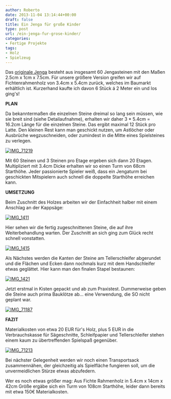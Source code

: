 ```yaml
---
author: Roberto
date: 2013-11-04 13:14:44+00:00
draft: false
title: Ein Jenga für große Kinder
type: post
url: /ein-jenga-fur-grose-kinder/
categories:
- Fertige Projekte
tags:
- Holz
- Spielzeug
---
```


Das [originale Jenga](https://de.wikipedia.org/wiki/Jenga) besteht aus insgesamt 60 Jengasteinen mit den Maßen 2.5cm x 1cm x 7.5cm. Für unsere größere Version greifen wir auf Fichtenrahmenholz von 3.4cm x 5.4cm zurück, welches im Baumarkt erhältlich ist. Kurzerhand kaufte ich davon 6 Stück á 2 Meter ein und los ging's!<!-- more -->

**PLAN**

Da bekanntermaßen die einzelnen Steine dreimal so lang sein müssen, wie sie breit sind (siehe Detailaufnahme), erhalten wir daher 3 * 5.4cm = 16.2cm Länge für die einzelnen Steine. Das ergibt maximal 12 Stück pro Latte. Den kleinen Rest kann man geschickt nutzen, um Astlöcher oder Ausbrüche wegzuschneiden, oder zumindest in die Mitte eines Spielsteines zu verlegen.

[![IMG_71219](/wp-content/uploads/2013/09/IMG_71219-300x224.jpg)
](/wp-content/uploads/2013/09/IMG_71219.jpg)

Mit 60 Steinen und 3 Steinen pro Etage ergeben sich dann 20 Etagen. Multipliziert mit 3.4cm Dicke erhalten wir so einen Turm von 68cm Starthöhe. Jeder passionierte Spieler weiß, dass ein Jengaturm bei geschickten Mitspielern auch schnell die doppelte Starthöhe erreichen kann.

**UMSETZUNG**

Beim Zuschnitt des Holzes arbeiten wir der Einfachheit halber mit einem Anschlag an der Kappsäge:

[![IMG_1411](/wp-content/uploads/2013/09/IMG_1411-300x199.jpg)
](/wp-content/uploads/2013/09/IMG_1411.jpg)

Hier sehen wir die fertig zugeschnittenen Steine, die auf ihre Weiterbehandlung warten. Der Zuschnitt an sich ging zum Glück recht schnell vonstatten.

[![IMG_1415](/wp-content/uploads/2013/09/IMG_1415-300x199.jpg)
](/wp-content/uploads/2013/09/IMG_1415.jpg)

Als Nächstes werden die Kanten der Steine am Tellerschleifer abgerundet und die Flächen und Ecken dann nochmals kurz mit dem Handschleifer etwas geglättet. Hier kann man den finalen Stapel bestaunen:

[![IMG_1421](/wp-content/uploads/2013/09/IMG_1421-225x300.jpg)
](/wp-content/uploads/2013/09/IMG_1421.jpg)

Jetzt erstmal in Kisten gepackt und ab zum Praxistest. Dummerweise geben die Steine auch prima Bauklötze ab... eine Verwendung, die SO nicht geplant war.

[![IMG_71187](/wp-content/uploads/2013/09/IMG_71187-300x300.jpg)
](/wp-content/uploads/2013/09/IMG_71187.jpg)

**FAZIT**

Materialkosten von etwa 20 EUR für's Holz, plus 5 EUR in die Verbrauchskasse für Sägeschnitte, Schleifpapier und Tellerschleifer stehen einem kaum zu übertreffenden Spielspaß gegenüber.

[![IMG_71213](/wp-content/uploads/2013/09/IMG_71213-199x300.jpg)
](/wp-content/uploads/2013/09/IMG_71213.jpg)

Bei nächster Gelegenheit werden wir noch einen Transportsack zusammennähen, der gleichzeitig als Spielfläche fungieren soll, um die unvermeidlichen Stürze etwas abzufedern.

Wer es noch etwas größer mag: Aus Fichte Rahmenholz in 5.4cm x 14cm x 42cm Größe ergäbe sich ein Turm von 108cm Starthöhe, leider dann bereits mit etwa 150€ Materialkosten.
